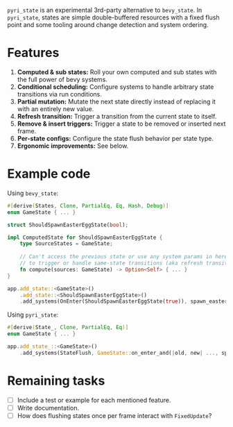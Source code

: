`pyri_state` is an experimental 3rd-party alternative to `bevy_state`. In `pyri_state`, states are simple double-buffered resources with a fixed flush point and some tooling around change detection and system ordering.

# Features

1. **Computed & sub states:** Roll your own computed and sub states with the full power of bevy systems.
2. **Conditional scheduling:** Configure systems to handle arbitrary state transitions via run conditions.
3. **Partial mutation:** Mutate the next state directly instead of replacing it with an entirely new value.
4. **Refresh transition:** Trigger a transition from the current state to itself.
5. **Remove & insert triggers:** Trigger a state to be removed or inserted next frame.
6. **Per-state configs:** Configure the state flush behavior per state type.
7. **Ergonomic improvements:** See below.

# Example code

Using `bevy_state`:

```rust
#[derive(States, Clone, PartialEq, Eq, Hash, Debug)]
enum GameState { ... }

struct ShouldSpawnEasterEggState(bool);

impl ComputedState for ShouldSpawnEasterEggState {
    type SourceStates = GameState;
    
    // Can't access the previous state or use any system params in here, and there's no way
    // to trigger or handle same-state transitions (aka refresh transitions) on GameState.
    fn compute(sources: GameState) -> Option<Self> { ... }
}

app.add_state::<GameState>()
    .add_state::<ShouldSpawnEasterEggState>()
    .add_systems(OnEnter(ShouldSpawnEasterEggState(true)), spawn_easter_egg);
```

Using `pyri_state`:

```rust
#[derive(State_, Clone, PartialEq, Eq)]
enum GameState { ... }

app.add_state_::<GameState>()
    .add_systems(StateFlush, GameState::on_enter_and(|old, new| ..., spawn_easter_egg));
```

# Remaining tasks

- [ ] Include a test or example for each mentioned feature.
- [ ] Write documentation.
- [ ] How does flushing states once per frame interact with `FixedUpdate`?
